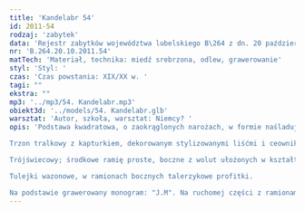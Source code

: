 ```yaml
---
title: 'Kandelabr 54'
id: 2011-54
rodzaj: 'zabytek'
data: 'Rejestr zabytków województwa lubelskiego B\264 z dn. 20 października 2011 r.'
nr: 'B.264.20.10.2011.54'
matTech: 'Materiał, technika: miedź srebrzona, odlew, grawerowanie'
styl: 'Styl: '
czas: 'Czas powstania: XIX/XX w. '
tagi: ""
ekstra: ""
mp3: '../mp3/54. Kandelabr.mp3'
obiekt3d: '../models/54. Kandelabr.glb'
warsztat: 'Autor, szkoła, warsztat: Niemcy? '
opis: 'Podstawa kwadratowa, o zaokrąglonych narożach, w formie naśladującej puklowanie. 

Trzon tralkowy z kapturkiem, dekorowanym stylizowanymi liśćmi i ceownikami. 

Trójświecowy; środkowe ramię proste, boczne z wolut ułożonych w kształt litery "C" z motywem rocailles.

Tulejki wazonowe, w ramionach bocznych talerzykowe profitki. 

Na podstawie grawerowany monogram: "J.M". Na ruchomej części z ramionami: "42".'
---
```




